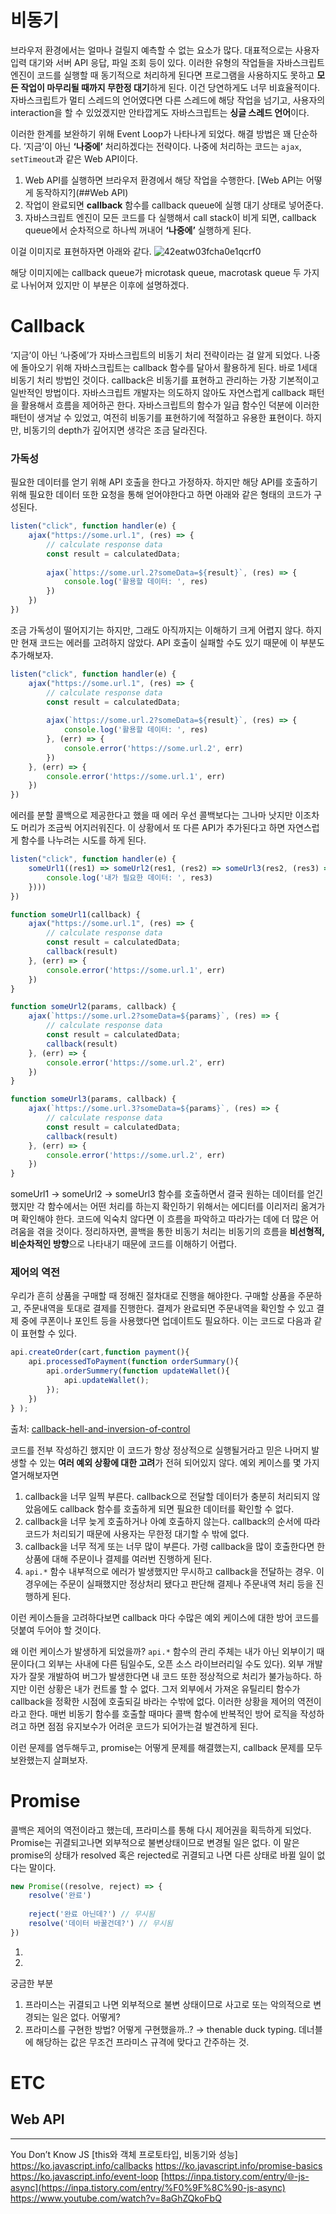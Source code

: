 # 비동기

브라우저 환경에서는 얼마나 걸릴지 예측할 수 없는 요소가 많다. 대표적으로는 사용자 입력 대기와 서버 API 응답, 파일 조회 등이 있다. 이러한 유형의 작업들을 자바스크립트 엔진이 코드를 실행할 때 동기적으로 처리하게 된다면 프로그램을 사용하지도 못하고 **모든 작업이 마무리될 때까지 무한정 대기**하게 된다. 이건 당연하게도 너무 비효율적이다. 자바스크립트가 멀티 스레드의 언어였다면 다른 스레드에 해당 작업을 넘기고, 사용자의 interaction을 할 수 있었겠지만 안타깝게도 자바스크립트는 **싱글 스레드 언어**이다.

이러한 한계를 보완하기 위해 Event Loop가 나타나게 되었다. 해결 방법은 꽤 단순하다. ‘지금’이 아닌 **‘나중에’** 처리하겠다는 전략이다. 나중에 처리하는 코드는 `ajax`, `setTimeout`과 같은 Web API이다.



1. Web API를 실행하면 브라우저 환경에서 해당 작업을 수행한다. [Web API는 어떻게 동작하지?](##Web API)
2. 작업이 완료되면 **callback** 함수를 callback queue에 실행 대기 상태로 넣어준다.
3. 자바스크립트 엔진이 모든 코드를 다 실행해서 call stack이 비게 되면, callback queue에서 순차적으로 하나씩 꺼내어 **‘나중에’** 실행하게 된다.

이걸 이미지로 표현하자면 아래와 같다.
![42eatw03fcha0e1qcrf0](https://github.com/kjhwert/blogs/assets/40383255/496749e8-267e-4e30-b962-f1de18cdf0c7)

해당 이미지에는 callback queue가 microtask queue, macrotask queue 두 가지로 나뉘어져 있지만 이 부분은 이후에 설명하겠다.

# Callback

‘지금’이 아닌 ‘나중에’가 자바스크립트의 비동기 처리 전략이라는 걸 알게 되었다. 나중에 돌아오기 위해 자바스크립트는 callback 함수를 달아서 활용하게 된다. 바로 1세대 비동기 처리 방법인 것이다. 
callback은 비동기를 표현하고 관리하는 가장 기본적이고 일반적인 방법이다. 자바스크립트 개발자는 의도하지 않아도 자연스럽게 callback 패턴을 활용해서 흐름을 제어하곤 한다.
자바스크립트의 함수가 일급 함수인 덕분에 이러한 패턴이 생겨날 수 있었고, 여전히 비동기를 표현하기에 적절하고 유용한 표현이다. 하지만, 비동기의 depth가 깊어지면 생각은 조금 달라진다.

### 가독성
필요한 데이터를 얻기 위해 API 호출을 한다고 가정하자.
하지만 해당 API를 호출하기 위해 필요한 데이터 또한 요청을 통해 얻어야한다고 하면 아래와 같은 형태의 코드가 구성된다.
```typescript
listen("click", function handler(e) {
    ajax("https://some.url.1", (res) => {
        // calculate response data
        const result = calculatedData;
        
        ajax(`https://some.url.2?someData=${result}`, (res) => {
            console.log('활용할 데이터: ', res)  
        })
    })
})
```
조금 가독성이 떨어지기는 하지만, 그래도 아직까지는 이해하기 크게 어렵지 않다.
하지만 현재 코드는 에러를 고려하지 않았다. API 호출이 실패할 수도 있기 때문에 이 부분도 추가해보자.
```typescript
listen("click", function handler(e) {
    ajax("https://some.url.1", (res) => {
        // calculate response data
        const result = calculatedData;
        
        ajax(`https://some.url.2?someData=${result}`, (res) => {
            console.log('활용할 데이터: ', res)
        }, (err) => {
            console.error('https://some.url.2', err)
        })
    }, (err) => {
        console.error('https://some.url.1', err)
    })
})
```
에러를 분할 콜백으로 제공한다고 했을 때 에러 우선 콜백보다는 그나마 낫지만 이조차도 머리가 조금씩 어지러워진다.
이 상황에서 또 다른 API가 추가된다고 하면 자연스럽게 함수를 나누려는 시도를 하게 된다.
```typescript
listen("click", function handler(e) {
    someUrl1((res1) => someUrl2(res1, (res2) => someUrl3(res2, (res3) => {
        console.log('내가 필요한 데이터: ', res3)
    })))
})

function someUrl1(callback) {
    ajax("https://some.url.1", (res) => {
        // calculate response data
        const result = calculatedData;
        callback(result)
    }, (err) => {
        console.error('https://some.url.1', err)
    })
}

function someUrl2(params, callback) {
    ajax(`https://some.url.2?someData=${params}`, (res) => {
        // calculate response data
        const result = calculatedData;
        callback(result)
    }, (err) => {
        console.error('https://some.url.2', err)
    })
}

function someUrl3(params, callback) {
    ajax(`https://some.url.3?someData=${params}`, (res) => {
        // calculate response data
        const result = calculatedData;
        callback(result)
    }, (err) => {
        console.error('https://some.url.2', err)
    })
}
```
someUrl1 -> someUrl2 -> someUrl3 함수를 호출하면서 결국 원하는 데이터를 얻긴했지만
각 함수에서는 어떤 처리를 하는지 확인하기 위해서는 에디터를 이리저리 옮겨가며 확인해야 한다. 코드에 익숙치 않다면
이 흐름을 파악하고 따라가는 데에 더 많은 어려움을 겪을 것이다. 정리하자면, 콜백을 통한 비동기 처리는
비동기의 흐름을 **비선형적, 비순차적인 방향**으로 나타내기 때문에 코드를 이해하기 어렵다.

### 제어의 역전
우리가 흔히 상품을 구매할 때 정해진 절차대로 진행을 해야한다. 구매할 상품을 주문하고, 주문내역을 토대로 결제를 진행한다.
결제가 완료되면 주문내역을 확인할 수 있고 결제 중에 쿠폰이나 포인트 등을 사용했다면 업데이트도 필요하다. 이는 코드로 다음과 같이 표현할 수 있다.
```typescript
api.createOrder(cart,function payment(){
    api.processedToPayment(function orderSummary(){
        api.orderSummery(function updateWallet(){
            api.updateWallet();
        });     
    })
} );
```
출처: [callback-hell-and-inversion-of-control](https://dailylearn.hashnode.dev/callback-hell-and-inversion-of-control)

코드를 전부 작성하긴 했지만 이 코드가 항상 정상적으로 실행될거라고 믿은 나머지 발생할 수 있는 **여러 예외 상황에 대한 고려**가 전혀 되어있지 않다. 
예외 케이스를 몇 가지 열거해보자면
1. callback을 너무 일찍 부른다. callback으로 전달할 데이터가 충분히 처리되지 않았음에도 callback 함수를 호출하게 되면 필요한 데이터를 확인할 수 없다.
2. callback을 너무 늦게 호출하거나 아예 호출하지 않는다. callback의 순서에 따라 코드가 처리되기 때문에 사용자는 무한정 대기할 수 밖에 없다.
3. callback을 너무 적게 또는 너무 많이 부른다. 가령 callback을 많이 호출한다면 한 상품에 대해 주문이나 결제를 여러번 진행하게 된다.
4. `api.*` 함수 내부적으로 에러가 발생했지만 무시하고 callback을 전달하는 경우. 이 경우에는 주문이 실패했지만 정상처리 됐다고 판단해 결제나 주문내역 처리 등을 진행하게 된다.

이런 케이스들을 고려하다보면 callback 마다 수많은 예외 케이스에 대한 방어 코드를 덧붙여 두어야 할 것이다.

왜 이런 케이스가 발생하게 되었을까? `api.*` 함수의 관리 주체는 내가 아닌 외부이기 때문이다(그 외부는 사내에 다른 팀일수도, 오픈 소스 라이브러리일 수도 있다).
외부 개발자가 잘못 개발하여 버그가 발생한다면 내 코드 또한 정상적으로 처리가 불가능하다. 하지만 이런 상황은 내가 컨트롤 할 수 없다.
그저 외부에서 가져온 유틸리티 함수가 callback을 정확한 시점에 호출되길 바라는 수밖에 없다. 이러한 상황을 제어의 역전이라고 한다.
매번 비동기 함수를 호출할 때마다 콜백 함수에 반복적인 방어 로직을 작성하려고 하면 점점 유지보수가 어려운 코드가 되어가는걸 발견하게 된다.  

이런 문제를 염두해두고, promise는 어떻게 문제를 해결했는지, callback 문제를 모두 보완했는지 살펴보자.

# Promise


콜백은 제어의 역전이라고 했는데, 프라미스를 통해 다시 제어권을 획득하게 되었다.
Promise는 귀결되고나면 외부적으로 불변상태이므로 변경될 일은 없다. 이 말은 promise의 상태가 resolved 혹은 rejected로 귀결되고 나면 다른 상태로 바뀔 일이 없다는 말이다.
```typescript
new Promise((resolve, reject) => {
    resolve('완료')
    
    reject('완료 아닌데?') // 무시됨
    resolve('데이터 바꿀건데?') // 무시됨
})
```
1. 
2. 


궁금한 부분
1. 프라미스는 귀결되고 나면 외부적으로 불변 상태이므로 사고로 또는 악의적으로 변경되는 일은 없다. 어떻게?
2. 프라미스를 구현한 방법? 어떻게 구현했을까..? → thenable duck typing. 데너블에 해당하는 값은 무조건 프라미스 규격에 맞다고 간주하는 것.

# ETC

## Web API

---

You Don’t Know JS [this와 객체 프로토타입, 비동기와 성능]
https://ko.javascript.info/callbacks
https://ko.javascript.info/promise-basics
https://ko.javascript.info/event-loop
[https://inpa.tistory.com/entry/🌐-js-async](https://inpa.tistory.com/entry/%F0%9F%8C%90-js-async)
https://www.youtube.com/watch?v=8aGhZQkoFbQ
